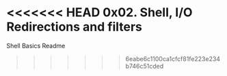 <<<<<<< HEAD
0x02. Shell, I/O Redirections and filters
=======
Shell Basics Readme
>>>>>>> 6eabe6c1100ca1cfcf81fe223e234b746c51cded
